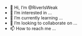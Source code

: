 - 👋 Hi, I’m @RiverIsWeak
- 👀 I’m interested in ...
- 🌱 I’m currently learning ...
- 💞️ I’m looking to collaborate on ...
- 📫 How to reach me ...

<!---
RiverIsWeak/RiverIsWeak is a ✨ special ✨ repository because its `README.md` (this file) appears on your GitHub profile.
You can click the Preview link to take a look at your changes.
--->
